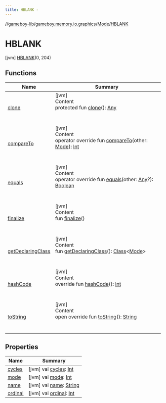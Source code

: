 ```yaml
---
title: HBLANK -
---
```

//[gameboy-lib](../../../index.md)/[gameboy.memory.io.graphics](../../index.md)/[Mode](../index.md)/[HBLANK](index.md)



# HBLANK  
 [jvm] [HBLANK](index.md)(0, 204)  
   


## Functions  
  
|  Name|  Summary| 
|---|---|
| <a name="kotlin/Enum/clone/#/PointingToDeclaration/"></a>[clone](../-l-c-d_-t-r-a-n-s-f-e-r/index.md#%5Bkotlin%2FEnum%2Fclone%2F%23%2FPointingToDeclaration%2F%5D%2FFunctions%2F456262920)| <a name="kotlin/Enum/clone/#/PointingToDeclaration/"></a>[jvm]  <br>Content  <br>protected fun [clone](../-l-c-d_-t-r-a-n-s-f-e-r/index.md#%5Bkotlin%2FEnum%2Fclone%2F%23%2FPointingToDeclaration%2F%5D%2FFunctions%2F456262920)(): [Any](https://kotlinlang.org/api/latest/jvm/stdlib/kotlin/-any/index.html)  <br><br><br>
| <a name="kotlin/Enum/compareTo/#gameboy.memory.io.graphics.Mode/PointingToDeclaration/"></a>[compareTo](../-l-c-d_-t-r-a-n-s-f-e-r/index.md#%5Bkotlin%2FEnum%2FcompareTo%2F%23gameboy.memory.io.graphics.Mode%2FPointingToDeclaration%2F%5D%2FFunctions%2F456262920)| <a name="kotlin/Enum/compareTo/#gameboy.memory.io.graphics.Mode/PointingToDeclaration/"></a>[jvm]  <br>Content  <br>operator override fun [compareTo](../-l-c-d_-t-r-a-n-s-f-e-r/index.md#%5Bkotlin%2FEnum%2FcompareTo%2F%23gameboy.memory.io.graphics.Mode%2FPointingToDeclaration%2F%5D%2FFunctions%2F456262920)(other: [Mode](../index.md)): [Int](https://kotlinlang.org/api/latest/jvm/stdlib/kotlin/-int/index.html)  <br><br><br>
| <a name="kotlin/Enum/equals/#kotlin.Any?/PointingToDeclaration/"></a>[equals](../-l-c-d_-t-r-a-n-s-f-e-r/index.md#%5Bkotlin%2FEnum%2Fequals%2F%23kotlin.Any%3F%2FPointingToDeclaration%2F%5D%2FFunctions%2F456262920)| <a name="kotlin/Enum/equals/#kotlin.Any?/PointingToDeclaration/"></a>[jvm]  <br>Content  <br>operator override fun [equals](../-l-c-d_-t-r-a-n-s-f-e-r/index.md#%5Bkotlin%2FEnum%2Fequals%2F%23kotlin.Any%3F%2FPointingToDeclaration%2F%5D%2FFunctions%2F456262920)(other: [Any](https://kotlinlang.org/api/latest/jvm/stdlib/kotlin/-any/index.html)?): [Boolean](https://kotlinlang.org/api/latest/jvm/stdlib/kotlin/-boolean/index.html)  <br><br><br>
| <a name="kotlin/Enum/finalize/#/PointingToDeclaration/"></a>[finalize](../-l-c-d_-t-r-a-n-s-f-e-r/index.md#%5Bkotlin%2FEnum%2Ffinalize%2F%23%2FPointingToDeclaration%2F%5D%2FFunctions%2F456262920)| <a name="kotlin/Enum/finalize/#/PointingToDeclaration/"></a>[jvm]  <br>Content  <br>fun [finalize](../-l-c-d_-t-r-a-n-s-f-e-r/index.md#%5Bkotlin%2FEnum%2Ffinalize%2F%23%2FPointingToDeclaration%2F%5D%2FFunctions%2F456262920)()  <br><br><br>
| <a name="kotlin/Enum/getDeclaringClass/#/PointingToDeclaration/"></a>[getDeclaringClass](../-l-c-d_-t-r-a-n-s-f-e-r/index.md#%5Bkotlin%2FEnum%2FgetDeclaringClass%2F%23%2FPointingToDeclaration%2F%5D%2FFunctions%2F456262920)| <a name="kotlin/Enum/getDeclaringClass/#/PointingToDeclaration/"></a>[jvm]  <br>Content  <br>fun [getDeclaringClass](../-l-c-d_-t-r-a-n-s-f-e-r/index.md#%5Bkotlin%2FEnum%2FgetDeclaringClass%2F%23%2FPointingToDeclaration%2F%5D%2FFunctions%2F456262920)(): [Class](https://docs.oracle.com/javase/8/docs/api/java/lang/Class.html)<[Mode](../index.md)>  <br><br><br>
| <a name="kotlin/Enum/hashCode/#/PointingToDeclaration/"></a>[hashCode](../-l-c-d_-t-r-a-n-s-f-e-r/index.md#%5Bkotlin%2FEnum%2FhashCode%2F%23%2FPointingToDeclaration%2F%5D%2FFunctions%2F456262920)| <a name="kotlin/Enum/hashCode/#/PointingToDeclaration/"></a>[jvm]  <br>Content  <br>override fun [hashCode](../-l-c-d_-t-r-a-n-s-f-e-r/index.md#%5Bkotlin%2FEnum%2FhashCode%2F%23%2FPointingToDeclaration%2F%5D%2FFunctions%2F456262920)(): [Int](https://kotlinlang.org/api/latest/jvm/stdlib/kotlin/-int/index.html)  <br><br><br>
| <a name="kotlin/Enum/toString/#/PointingToDeclaration/"></a>[toString](../-l-c-d_-t-r-a-n-s-f-e-r/index.md#%5Bkotlin%2FEnum%2FtoString%2F%23%2FPointingToDeclaration%2F%5D%2FFunctions%2F456262920)| <a name="kotlin/Enum/toString/#/PointingToDeclaration/"></a>[jvm]  <br>Content  <br>open override fun [toString](../-l-c-d_-t-r-a-n-s-f-e-r/index.md#%5Bkotlin%2FEnum%2FtoString%2F%23%2FPointingToDeclaration%2F%5D%2FFunctions%2F456262920)(): [String](https://kotlinlang.org/api/latest/jvm/stdlib/kotlin/-string/index.html)  <br><br><br>


## Properties  
  
|  Name|  Summary| 
|---|---|
| <a name="gameboy.memory.io.graphics/Mode.HBLANK/cycles/#/PointingToDeclaration/"></a>[cycles](cycles.md)| <a name="gameboy.memory.io.graphics/Mode.HBLANK/cycles/#/PointingToDeclaration/"></a> [jvm] val [cycles](cycles.md): [Int](https://kotlinlang.org/api/latest/jvm/stdlib/kotlin/-int/index.html)   <br>
| <a name="gameboy.memory.io.graphics/Mode.HBLANK/mode/#/PointingToDeclaration/"></a>[mode](mode.md)| <a name="gameboy.memory.io.graphics/Mode.HBLANK/mode/#/PointingToDeclaration/"></a> [jvm] val [mode](mode.md): [Int](https://kotlinlang.org/api/latest/jvm/stdlib/kotlin/-int/index.html)   <br>
| <a name="gameboy.memory.io.graphics/Mode.HBLANK/name/#/PointingToDeclaration/"></a>[name](name.md)| <a name="gameboy.memory.io.graphics/Mode.HBLANK/name/#/PointingToDeclaration/"></a> [jvm] val [name](name.md): [String](https://kotlinlang.org/api/latest/jvm/stdlib/kotlin/-string/index.html)   <br>
| <a name="gameboy.memory.io.graphics/Mode.HBLANK/ordinal/#/PointingToDeclaration/"></a>[ordinal](ordinal.md)| <a name="gameboy.memory.io.graphics/Mode.HBLANK/ordinal/#/PointingToDeclaration/"></a> [jvm] val [ordinal](ordinal.md): [Int](https://kotlinlang.org/api/latest/jvm/stdlib/kotlin/-int/index.html)   <br>

